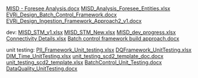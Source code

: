 
[MISD - Foresee Analysis.docx](https://github.com/Rizwan-hadoop/My_Projects_demo/files/14096059/MISD.-.Foresee.Analysis.docx)
[MISD_Analysis_Foresee_Entities.xlsx](https://github.com/Rizwan-hadoop/My_Projects_demo/files/14096055/MISD_Analysis_Foresee_Entities.xlsx)
[EVRi_Design_Batch_Control_Framework.docx](https://github.com/Rizwan-hadoop/My_Projects_demo/files/14096139/EVRi_Design_Batch_Control_Framework.docx)
[EVRi_Design_Ingestion_Framework_Approach2_v1.docx](https://github.com/Rizwan-hadoop/My_Projects_demo/files/14096140/EVRi_Design_Ingestion_Framework_Approach2_v1.docx)



dev:
[MISD_STM_v1.xlsx](https://github.com/Rizwan-hadoop/My_Projects_demo/files/14096214/MISD_STM_v1.xlsx)
[MISD_STM_New.xlsx](https://github.com/Rizwan-hadoop/My_Projects_demo/files/14096213/MISD_STM_New.xlsx)
[MISD_dev_progress.xlsx](https://github.com/Rizwan-hadoop/My_Projects_demo/files/14096212/MISD_dev_progress.xlsx)
[Connectivity Details.xlsx](https://github.com/Rizwan-hadoop/My_Projects_demo/files/14096210/Connectivity.Details.xlsx)
[Batch control framework build approach.docx](https://github.com/Rizwan-hadoop/My_Projects_demo/files/14096215/Batch.control.framework.build.approach.docx)

unit testing:
[PII_Framework_Unit_testing.xlsx](https://github.com/Rizwan-hadoop/My_Projects_demo/files/14096223/PII_Framework_Unit_testing.xlsx)
[DQFramework_UnitTesting.xlsx](https://github.com/Rizwan-hadoop/My_Projects_demo/files/14096222/DQFramework_UnitTesting.xlsx)
[DIM_Time_UnitTesting.xlsx](https://github.com/Rizwan-hadoop/My_Projects_demo/files/14096220/DIM_Time_UnitTesting.xlsx)
[unit_testing_scd2_template_doc.docx](https://github.com/Rizwan-hadoop/My_Projects_demo/files/14096219/unit_testing_scd2_template_doc.docx)
[unit_testing_scd2_template.xlsx](https://github.com/Rizwan-hadoop/My_Projects_demo/files/14096218/unit_testing_scd2_template.xlsx)
[BatchControl_Unit_Testing.docx](https://github.com/Rizwan-hadoop/My_Projects_demo/files/14096226/BatchControl_Unit_Testing.docx)
[DataQuality_UnitTesting.docx](https://github.com/Rizwan-hadoop/My_Projects_demo/files/14096231/DataQuality_UnitTesting.docx)



